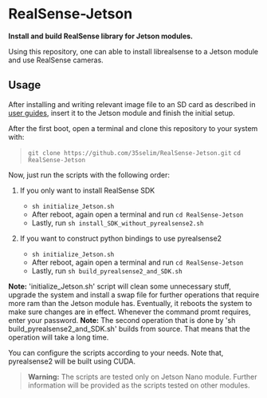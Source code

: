 # RealSense-Jetson
<b>Install and build RealSense library for Jetson modules.</b>

Using this repository, one can able to install librealsense to a Jetson module and use RealSense cameras.

## Usage
After installing and writing relevant image file to an SD card as described in [user guides](https://developer.nvidia.com/embedded/learn/getting-started-jetson), insert it to the Jetson module and finish the initial setup. 

After the first boot, open a terminal and clone this repository to your system with:
> `git clone https://github.com/35selim/RealSense-Jetson.git`
> `cd RealSense-Jetson`


Now, just run the scripts with the following order:
1. If you only want to install RealSense SDK
	* `sh initialize_Jetson.sh`
	* After reboot, again open a terminal and run `cd RealSense-Jetson`
	* Lastly, run `sh install_SDK_without_pyrealsense2.sh`
	
2. If you want to construct python bindings to use pyrealsense2
	* `sh initialize_Jetson.sh`
	* After reboot, again open a terminal and run `cd RealSense-Jetson`
	* Lastly, run `sh build_pyrealsense2_and_SDK.sh`

**Note:** 'initialize_Jetson.sh' script will clean some unnecessary stuff, upgrade the system and install a swap file for further operations that require more ram than the Jetson module has. Eventually, it reboots the system to make sure changes are in effect. Whenever the command promt requires, enter your password.
**Note:** The second operation that is done by 'sh build_pyrealsense2_and_SDK.sh' builds from source. That means that the operation will take a long time.

You can configure the scripts according to your needs. Note that, pyrealsense2 will be built using CUDA.

>**Warning:** The scripts are tested only on Jetson Nano module. Further information will be provided as the scripts tested on other modules.

